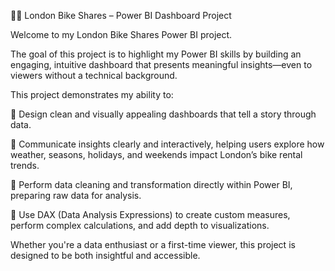 🚴‍♂️ London Bike Shares – Power BI Dashboard Project



Welcome to my London Bike Shares Power BI project.



The goal of this project is to highlight my Power BI skills by building an engaging, intuitive dashboard that presents meaningful insights—even to viewers without a technical background.



This project demonstrates my ability to:

🎨 Design clean and visually appealing dashboards that tell a story through data.

🧠 Communicate insights clearly and interactively, helping users explore how weather, seasons, holidays, and weekends impact London’s bike rental trends.

🧹 Perform data cleaning and transformation directly within Power BI, preparing raw data for analysis.

🔢 Use DAX (Data Analysis Expressions) to create custom measures, perform complex calculations, and add depth to visualizations.


Whether you're a data enthusiast or a first-time viewer, this project is designed to be both insightful and accessible.
